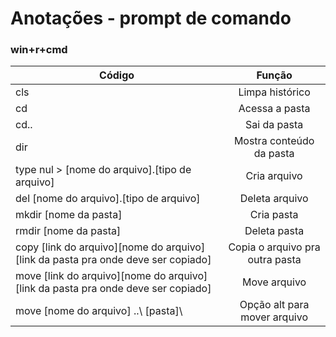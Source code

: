# Anotações - prompt de comando
### win+r+cmd
|Código|Função|
|-|:-:|
|cls|Limpa histórico|
|cd|Acessa a pasta|
|cd..|Sai da pasta|
|dir|Mostra conteúdo da pasta|
|type nul > [nome do arquivo].[tipo de arquivo] |Cria arquivo|
|del [nome do arquivo].[tipo de arquivo]|Deleta arquivo|
|mkdir [nome da pasta]|Cria pasta|
|rmdir [nome da pasta]|Deleta pasta|
|copy [link do arquivo][nome do arquivo] [link da pasta pra onde deve ser copiado]|Copia o arquivo pra outra pasta|
|move [link do arquivo][nome do arquivo] [link da pasta pra onde deve ser copiado]|Move arquivo|
|move [nome do arquivo] ..\ [pasta]\ |Opção alt para mover arquivo|


